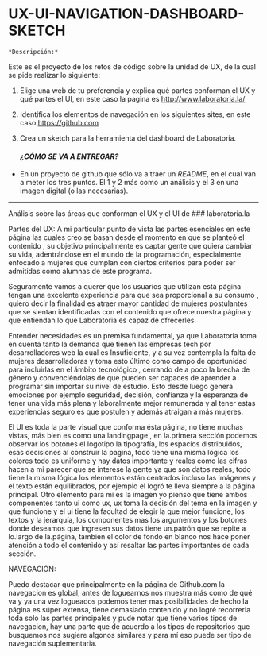 # UX-UI-NAVIGATION-DASHBOARD-SKETCH

    *Descripción:*

 Este es el proyecto de los retos de código sobre la unidad de UX, de la cual se pide realizar lo siguiente:
 1. Elige una web de tu preferencia y explica qué partes conforman el UX y qué partes el UI, en este caso la pagina es http://www.laboratoria.la/
 
 2. Identifica los elementos de navegación en los siguientes sites, en este caso https://github.com
 
 3. Crea un sketch para la herramienta del dashboard de Laboratoria.
 
      ####  *¿CÓMO SE VA A ENTREGAR?*

- En un proyecto de github que sólo va a traer un _README_, en el cual van a meter los tres puntos. El 1 y 2 más como un análisis y el 3 en una imagen digital (o las necesarias).
----------------------------------------------------------------------------------------------------------------------------------------

Análisis sobre las áreas que conforman el UX y el UI de ###  laboratoria.la

  Partes del UX: A mi particular punto de vista las partes esenciales en este página las cuales creo se basan desde el momento en que se planteó el contenido , su objetivo principalmente es captar gente que quiera cambiar su vida, adentrándose en el mundo de la programación, especialmente enfocado a mujeres que cumplan con ciertos criterios para poder ser admitidas como alumnas de este programa.
  
  Seguramente vamos a querer que los usuarios que utilizan está página tengan una excelente experiencia para que sea proporcional a su consumo , quiero decir la finalidad es atraer mayor cantidad de mujeres postulantes que se sientan identificadas con el contenido que ofrece nuestra página y que entiendan lo que Laboratoria es capaz de ofrecerles.

 Entender necesidades es un premisa fundamental, ya que Laboratoria toma en cuenta tanto la demanda que tienen las empresas tech por desarrolladores web la cual es Insuficiente, y a su vez contempla la falta de mujeres desarrolladoras y toma esto último como campo de oportunidad para incluirlas en el ámbito tecnológico , cerrando de a poco la brecha de género y convenciéndolas de que pueden ser capaces de aprender a programar sin importar su nivel de estudio. Esto desde luego genera emociones por ejemplo seguridad, decisión, confianza y la esperanza de tener una vida más plena y laboralmente mejor remunerada y  al tener estas experiencias seguro es que postulen y además atraigan a más mujeres.
 
  El UI es toda la parte visual que conforma ésta página, no tiene muchas vistas, más bien es como una landingpage , en la.primera sección podemos observar los botones el logotipo la tipografía, los espacios distribuidos, esas decisiones al construir la pagina, todo tiene una misma lógica los colores todo es uniforme y hay datos importante y reales como las cifras hacen a mi parecer que se interese la gente ya que son datos reales, todo tiene la.misma lógica los elementos están centrados incluso las imágenes y el texto están equilibrados, por ejemplo el logró te lleva siempre a la página principal. Otro elemento para mí es la imagen yo pienso que tiene ambos componentes tanto ui como ux, ux toma la decisión del tema en la imagen y que funcione y el ui tiene la facultad de elegir la que mejor funcione, los textos y la jerarquía, los componentes mas los argumentos y los botones donde deseamos que ingresen sus datos tiene un.patrón que se repite a lo.largo de la.página, también el color de fondo en blanco nos hace poner atención a todo el contenido y así resaltar las partes importantes de cada sección.
  
  
  NAVEGACIÓN:
  
  Puedo destacar que principalmente en la página de Github.com la navegacion es global, antes de loguearnos nos muestra más como de qué va y ya una vez logueados podemos tener mas posibilidades de hecho la página es súper extensa, tiene demasiado contenido y no logré recorrerla toda solo las partes principales y pude notar que tiene varios tipos de navegacion, hay una parte que de acuerdo a los tipos de repositorios que busquemos nos sugiere algonos similares y para mí eso puede ser tipo de navegación suplementaria.









